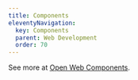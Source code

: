 ```yaml
---
title: Components
eleventyNavigation:
  key: Components
  parent: Web Development
  order: 70
---
```


See more at [Open Web Components](https://open-wc.org).
